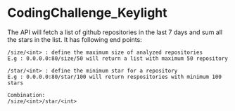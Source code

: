 # CodingChallenge_Keylight

The API will fetch a list of github repositories in the last 7 days and sum all the stars in the list. It has following end points:
```
/size/<int> : define the maximum size of analyzed repositories
E.g : 0.0.0.0:80/size/50 will return a list with maximum 50 repository

/star/<int> : define the minimum star for a repository
E.g : 0.0.0.0:80/star/100 will return respositories with minimum 100 stars

Combination:
/size/<int>/star/<int> 
```
